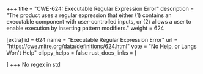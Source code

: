 +++
title = "CWE-624: Executable Regular Expression Error"
description	= "The product uses a regular expression that either (1) contains an executable component with user-controlled inputs, or (2) allows a user to enable execution by inserting pattern modifiers."
weight = 624

[extra]
id = 624
name = "Executable Regular Expression Error"
url = "https://cwe.mitre.org/data/definitions/624.html"
vote = "No Help, or Langs Won't Help"
clippy_helps = false
rust_docs_links = [
	
]
+++
No regex in std
